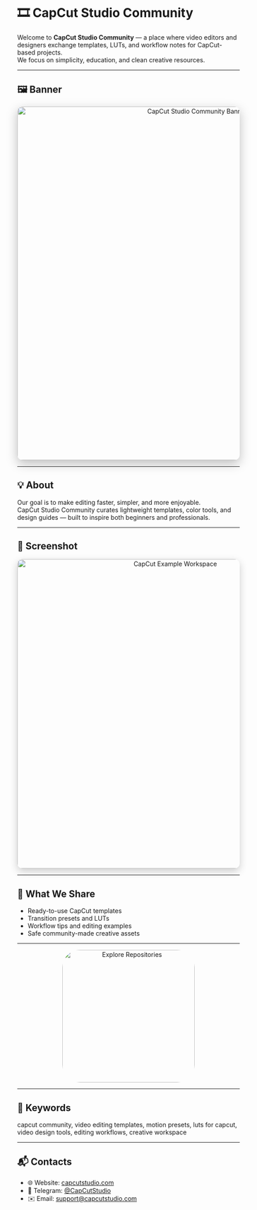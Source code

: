 # 🎞 CapCut Studio Community

Welcome to **CapCut Studio Community** — a place where video editors and designers exchange templates, LUTs, and workflow notes for CapCut-based projects.  
We focus on simplicity, education, and clean creative resources.

---

## 🖼️ Banner
<div align="center">
  <img src="https://i.ytimg.com/vi/Fkh6GSHmFDA/maxresdefault.jpg"
       alt="CapCut Studio Community Banner"
       width="800"
       style="border-radius:12px; box-shadow:0 8px 24px rgba(0,0,0,0.25);" />
</div>

---

## 💡 About
Our goal is to make editing faster, simpler, and more enjoyable.  
CapCut Studio Community curates lightweight templates, color tools, and design guides — built to inspire both beginners and professionals.

---

## 🧩 Screenshot
<div align="center">
  <img src="https://i.ytimg.com/vi/7qZRnLwzl-k/maxresdefault.jpg"
       alt="CapCut Example Workspace"
       width="700"
       style="border-radius:12px; box-shadow:0 6px 18px rgba(0,0,0,0.2);" />
</div>

---

## 🎯 What We Share
- Ready-to-use CapCut templates  
- Transition presets and LUTs  
- Workflow tips and editing examples  
- Safe community-made creative assets

---

<div align="center">
  <a href="https://github.com/CapCut-Studio-Community/CapCut-Studio-Pack" target="_blank">
    <img src="https://img.shields.io/badge/Explore%20Repositories-00C2FF?style=for-the-badge&logo=capcut&logoColor=white"
         width="300" alt="Explore Repositories" style="border-radius:40px;" />
  </a>
</div>

---

## 📑 Keywords
capcut community, video editing templates, motion presets, luts for capcut, video design tools, editing workflows, creative workspace

---

## 📬 Contacts
- 🌐 Website: [capcutstudio.com](https://capcutstudio.com)  
- 💬 Telegram: [@CapCutStudio](https://t.me/CapCutStudio)  
- ✉️ Email: [support@capcutstudio.com](mailto:support@capcutstudio.com)
